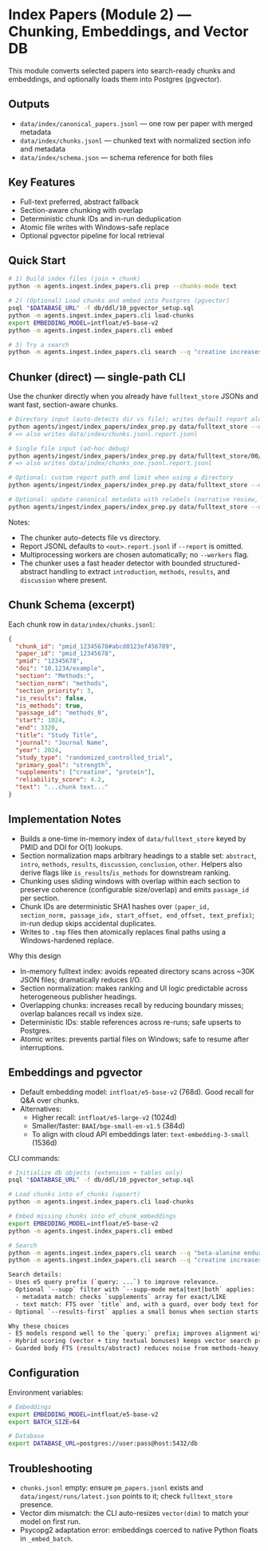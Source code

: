 # Index Papers (Module 2) — Chunking, Embeddings, and Vector DB

This module converts selected papers into search-ready chunks and embeddings, and optionally loads them into Postgres (pgvector).

## Outputs

- `data/index/canonical_papers.jsonl` — one row per paper with merged metadata
- `data/index/chunks.jsonl` — chunked text with normalized section info and metadata
- `data/index/schema.json` — schema reference for both files

## Key Features

- Full-text preferred, abstract fallback
- Section-aware chunking with overlap
- Deterministic chunk IDs and in-run deduplication
- Atomic file writes with Windows-safe replace
- Optional pgvector pipeline for local retrieval

## Quick Start

```bash
# 1) Build index files (join + chunk)
python -m agents.ingest.index_papers.cli prep --chunks-mode text

# 2) (Optional) Load chunks and embed into Postgres (pgvector)
psql "$DATABASE_URL" -f db/ddl/10_pgvector_setup.sql
python -m agents.ingest.index_papers.cli load-chunks
export EMBEDDING_MODEL=intfloat/e5-base-v2
python -m agents.ingest.index_papers.cli embed

# 3) Try a search
python -m agents.ingest.index_papers.cli search --q "creatine increases 1RM strength" -k 10
```

## Chunker (direct) — single-path CLI

Use the chunker directly when you already have `fulltext_store` JSONs and want fast, section-aware chunks.

```bash
# Directory input (auto-detects dir vs file); writes default report alongside chunks
python agents/ingest/index_papers/index_prep.py data/fulltext_store --out data/index/chunks.jsonl
# => also writes data/index/chunks.jsonl.report.jsonl

# Single file input (ad-hoc debug)
python agents/ingest/index_papers/index_prep.py data/fulltext_store/00/1e/pmid_18590587.json --out data/index/chunks_one.jsonl
# => also writes data/index/chunks_one.jsonl.report.jsonl

# Optional: custom report path and limit when using a directory
python agents/ingest/index_papers/index_prep.py data/fulltext_store --out data/index/chunks.jsonl --report data/index/report.jsonl --max 500

# Optional: update canonical metadata with relabels (narrative review, banking eligibility)
python agents/ingest/index_papers/index_prep.py data/fulltext_store --out data/index/chunks.jsonl --update-canonical --canonical-path data/index/canonical_papers.jsonl
```

Notes:
- The chunker auto-detects file vs directory.
- Report JSONL defaults to `<out>.report.jsonl` if `--report` is omitted.
- Multiprocessing workers are chosen automatically; no `--workers` flag.
- The chunker uses a fast header detector with bounded structured-abstract handling to extract `introduction`, `methods`, `results`, and `discussion` where present.

## Chunk Schema (excerpt)

Each chunk row in `data/index/chunks.jsonl`:

```json
{
  "chunk_id": "pmid_12345678#abcd0123ef456789",
  "paper_id": "pmid_12345678",
  "pmid": "12345678",
  "doi": "10.1234/example",
  "section": "Methods:",
  "section_norm": "methods",
  "section_priority": 3,
  "is_results": false,
  "is_methods": true,
  "passage_id": "methods_0",
  "start": 1024,
  "end": 3320,
  "title": "Study Title",
  "journal": "Journal Name",
  "year": 2024,
  "study_type": "randomized_controlled_trial",
  "primary_goal": "strength",
  "supplements": ["creatine", "protein"],
  "reliability_score": 4.2,
  "text": "...chunk text..."
}
```

## Implementation Notes

- Builds a one-time in-memory index of `data/fulltext_store` keyed by PMID and DOI for O(1) lookups.
- Section normalization maps arbitrary headings to a stable set: `abstract`, `intro`, `methods`, `results`, `discussion`, `conclusion`, `other`. Helpers also derive flags like `is_results`/`is_methods` for downstream ranking.
- Chunking uses sliding windows with overlap within each section to preserve coherence (configurable size/overlap) and emits `passage_id` per section.
- Chunk IDs are deterministic SHA1 hashes over `(paper_id, section_norm, passage_idx, start_offset, end_offset, text_prefix)`; in-run dedup skips accidental duplicates.
- Writes to `.tmp` files then atomically replaces final paths using a Windows-hardened replace.

Why this design
- In-memory fulltext index: avoids repeated directory scans across ~30K JSON files; dramatically reduces I/O.
- Section normalization: makes ranking and UI logic predictable across heterogeneous publisher headings.
- Overlapping chunks: increases recall by reducing boundary misses; overlap balances recall vs index size.
- Deterministic IDs: stable references across re-runs; safe upserts to Postgres.
- Atomic writes: prevents partial files on Windows; safe to resume after interruptions.

## Embeddings and pgvector

- Default embedding model: `intfloat/e5-base-v2` (768d). Good recall for Q&A over chunks.
- Alternatives:
  - Higher recall: `intfloat/e5-large-v2` (1024d)
  - Smaller/faster: `BAAI/bge-small-en-v1.5` (384d)
  - To align with cloud API embeddings later: `text-embedding-3-small` (1536d)

CLI commands:

```bash
# Initialize db objects (extension + tables only)
psql "$DATABASE_URL" -f db/ddl/10_pgvector_setup.sql

# Load chunks into ef_chunks (upsert)
python -m agents.ingest.index_papers.cli load-chunks

# Embed missing chunks into ef_chunk_embeddings
export EMBEDDING_MODEL=intfloat/e5-base-v2
python -m agents.ingest.index_papers.cli embed

# Search
python -m agents.ingest.index_papers.cli search --q "beta-alanine endurance" -k 10 --results-first
python -m agents.ingest.index_papers.cli search --q "creatine increases 1RM strength" --supp creatine --supp-mode both -k 10

Search details:
- Uses e5 query prefix (`query: ...`) to improve relevance.
- Optional `--supp` filter with `--supp-mode meta|text|both` applies:
  - metadata match: checks `supplements` array for exact/LIKE
  - text match: FTS over `title` and, with a guard, over body text for `results`/`abstract` sections
- Optional `--results-first` applies a small bonus when section starts with `results`.

Why these choices
- E5 models respond well to the `query:` prefix; improves alignment with retrieval tasks.
- Hybrid scoring (vector + tiny textual bonuses) keeps vector search primary while nudging obviously relevant chunks.
- Guarded body FTS (results/abstract) reduces noise from methods-heavy sections when doing text filters.
```

## Configuration

Environment variables:

```bash
# Embeddings
export EMBEDDING_MODEL=intfloat/e5-base-v2
export BATCH_SIZE=64

# Database
export DATABASE_URL=postgres://user:pass@host:5432/db
```

## Troubleshooting

- `chunks.jsonl` empty: ensure `pm_papers.jsonl` exists and `data/ingest/runs/latest.json` points to it; check `fulltext_store` presence.
- Vector dim mismatch: the CLI auto-resizes `vector(dim)` to match your model on first run.
- Psycopg2 adaptation error: embeddings coerced to native Python floats in `_embed_batch`.

